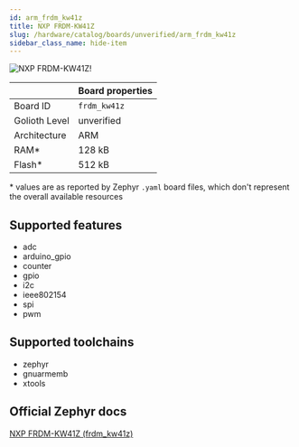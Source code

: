 ```yaml
---
id: arm_frdm_kw41z
title: NXP FRDM-KW41Z
slug: /hardware/catalog/boards/unverified/arm_frdm_kw41z
sidebar_class_name: hide-item
---
```


[//]: # (This is an auto-generated file, do not edit! Changes to it will be lost upon re-generation)

![NXP FRDM-KW41Z!](/img/boards/arm/frdm_kw41z.jpg "NXP FRDM-KW41Z")

|                | Board properties     |
| -------------  | -------------------- |
| Board ID       | `frdm_kw41z` |
| Golioth Level  | unverified       |
| Architecture   | ARM |
| RAM*           | 128 kB |
| Flash*         | 512 kB |

\* values are as reported by Zephyr `.yaml` board files, which don't represent the overall available resources



## Supported features

* adc
* arduino_gpio
* counter
* gpio
* i2c
* ieee802154
* spi
* pwm

## Supported toolchains

* zephyr
* gnuarmemb
* xtools

## Official Zephyr docs

[NXP FRDM-KW41Z (frdm_kw41z)](https://docs.zephyrproject.org/latest/boards/arm/frdm_kw41z/doc/index.html)

